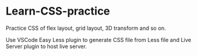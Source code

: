 # Learn-CSS-practice
Practice CSS of flex layout, grid layout, 3D transform and so on.



Use VSCode Easy Less plugin to generate CSS file from Less file and Live Server plugin to host live server.